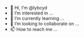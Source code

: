 - 👋 Hi, I’m @lybcyd
- 👀 I’m interested in ...
- 🌱 I’m currently learning ...
- 💞️ I’m looking to collaborate on ...
- 📫 How to reach me ...

<!---
lybcyd/lybcyd is a ✨ special ✨ repository because its `README.md` (this file) appears on your GitHub profile.
You can click the Preview link to take a look at your changes.
--->
